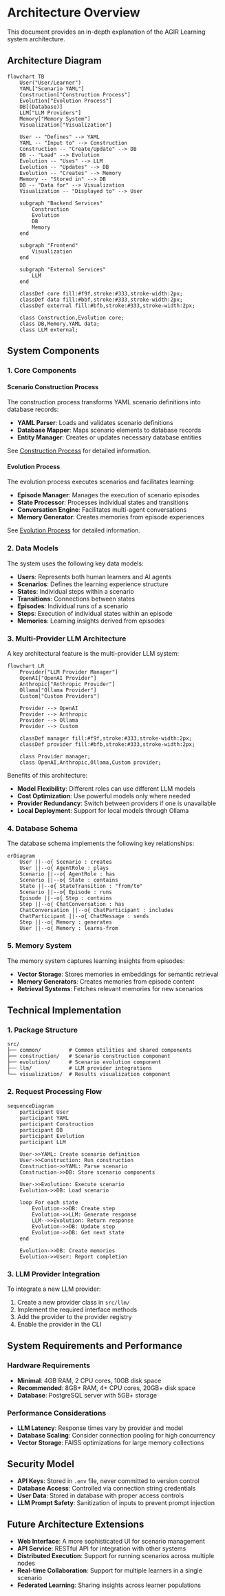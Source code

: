 # Architecture Overview

This document provides an in-depth explanation of the AGIR Learning system architecture.

## Architecture Diagram

```mermaid
flowchart TB
    User("User/Learner")
    YAML["Scenario YAML"]
    Construction["Construction Process"]
    Evolution["Evolution Process"]
    DB[(Database)]
    LLM["LLM Providers"]
    Memory["Memory System"]
    Visualization["Visualization"]
    
    User -- "Defines" --> YAML
    YAML -- "Input to" --> Construction
    Construction -- "Create/Update" --> DB
    DB -- "Load" --> Evolution
    Evolution -- "Uses" --> LLM
    Evolution -- "Updates" --> DB
    Evolution -- "Creates" --> Memory
    Memory -- "Stored in" --> DB
    DB -- "Data for" --> Visualization
    Visualization -- "Displayed to" --> User
    
    subgraph "Backend Services"
        Construction
        Evolution
        DB
        Memory
    end
    
    subgraph "Frontend"
        Visualization
    end
    
    subgraph "External Services"
        LLM
    end
    
    classDef core fill:#f9f,stroke:#333,stroke-width:2px;
    classDef data fill:#bbf,stroke:#333,stroke-width:2px;
    classDef external fill:#bfb,stroke:#333,stroke-width:2px;
    
    class Construction,Evolution core;
    class DB,Memory,YAML data;
    class LLM external;
```

## System Components

### 1. Core Components

#### Scenario Construction Process

The construction process transforms YAML scenario definitions into database records:

- **YAML Parser**: Loads and validates scenario definitions
- **Database Mapper**: Maps scenario elements to database records
- **Entity Manager**: Creates or updates necessary database entities

See [Construction Process](construction.md) for detailed information.

#### Evolution Process

The evolution process executes scenarios and facilitates learning:

- **Episode Manager**: Manages the execution of scenario episodes
- **State Processor**: Processes individual states and transitions
- **Conversation Engine**: Facilitates multi-agent conversations
- **Memory Generator**: Creates memories from episode experiences

See [Evolution Process](evolution.md) for detailed information.

### 2. Data Models

The system uses the following key data models:

- **Users**: Represents both human learners and AI agents
- **Scenarios**: Defines the learning experience structure
- **States**: Individual steps within a scenario
- **Transitions**: Connections between states
- **Episodes**: Individual runs of a scenario
- **Steps**: Execution of individual states within an episode
- **Memories**: Learning insights derived from episodes

### 3. Multi-Provider LLM Architecture

A key architectural feature is the multi-provider LLM system:

```mermaid
flowchart LR
    Provider["LLM Provider Manager"]
    OpenAI["OpenAI Provider"]
    Anthropic["Anthropic Provider"]
    Ollama["Ollama Provider"]
    Custom["Custom Providers"]
    
    Provider --> OpenAI
    Provider --> Anthropic
    Provider --> Ollama
    Provider --> Custom
    
    classDef manager fill:#f9f,stroke:#333,stroke-width:2px;
    classDef provider fill:#bfb,stroke:#333,stroke-width:2px;
    
    class Provider manager;
    class OpenAI,Anthropic,Ollama,Custom provider;
```

Benefits of this architecture:

- **Model Flexibility**: Different roles can use different LLM models
- **Cost Optimization**: Use powerful models only where needed
- **Provider Redundancy**: Switch between providers if one is unavailable
- **Local Deployment**: Support for local models through Ollama

### 4. Database Schema

The database schema implements the following key relationships:

```mermaid
erDiagram
    User ||--o{ Scenario : creates
    User ||--o{ AgentRole : plays
    Scenario ||--o{ AgentRole : has
    Scenario ||--o{ State : contains
    State ||--o{ StateTransition : "from/to"
    Scenario ||--o{ Episode : runs
    Episode ||--o{ Step : contains
    Step ||--o{ ChatConversation : has
    ChatConversation ||--o{ ChatParticipant : includes
    ChatParticipant ||--o{ ChatMessage : sends
    Step ||--o{ Memory : generates
    User ||--o{ Memory : learns-from
```

### 5. Memory System

The memory system captures learning insights from episodes:

- **Vector Storage**: Stores memories in embeddings for semantic retrieval
- **Memory Generators**: Creates memories from episode content
- **Retrieval Systems**: Fetches relevant memories for new scenarios

## Technical Implementation

### 1. Package Structure

```
src/
├── common/         # Common utilities and shared components
├── construction/   # Scenario construction component
├── evolution/      # Scenario evolution component
├── llm/            # LLM provider integrations
└── visualization/  # Results visualization component
```

### 2. Request Processing Flow

```mermaid
sequenceDiagram
    participant User
    participant YAML
    participant Construction
    participant DB
    participant Evolution
    participant LLM
    
    User->>YAML: Create scenario definition
    User->>Construction: Run construction
    Construction->>YAML: Parse scenario
    Construction->>DB: Store scenario components
    
    User->>Evolution: Execute scenario
    Evolution->>DB: Load scenario
    
    loop For each state
        Evolution->>DB: Create step
        Evolution->>LLM: Generate response
        LLM-->>Evolution: Return response
        Evolution->>DB: Update step
        Evolution->>DB: Get next state
    end
    
    Evolution->>DB: Create memories
    Evolution->>User: Report completion
```

### 3. LLM Provider Integration

To integrate a new LLM provider:

1. Create a new provider class in `src/llm/`
2. Implement the required interface methods
3. Add the provider to the provider registry
4. Enable the provider in the CLI

## System Requirements and Performance

### Hardware Requirements

- **Minimal**: 4GB RAM, 2 CPU cores, 10GB disk space
- **Recommended**: 8GB+ RAM, 4+ CPU cores, 20GB+ disk space
- **Database**: PostgreSQL server with 5GB+ storage

### Performance Considerations

- **LLM Latency**: Response times vary by provider and model
- **Database Scaling**: Consider connection pooling for high concurrency
- **Vector Storage**: FAISS optimizations for large memory collections

## Security Model

- **API Keys**: Stored in `.env` file, never committed to version control
- **Database Access**: Controlled via connection string credentials
- **User Data**: Stored in database with proper access controls
- **LLM Prompt Safety**: Sanitization of inputs to prevent prompt injection

## Future Architecture Extensions

- **Web Interface**: A more sophisticated UI for scenario management
- **API Service**: RESTful API for integration with other systems
- **Distributed Execution**: Support for running scenarios across multiple nodes
- **Real-time Collaboration**: Support for multiple learners in a single scenario
- **Federated Learning**: Sharing insights across learner populations 